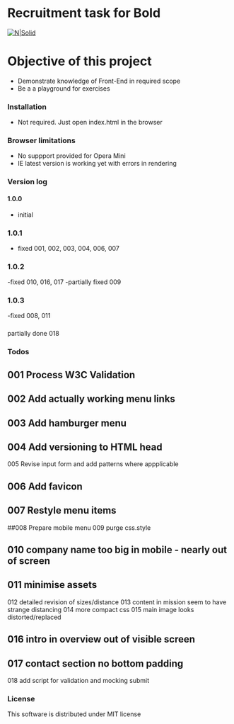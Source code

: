 # Recruitment task for Bold

[![N|Solid](https://cldup.com/dTxpPi9lDf.thumb.png)](https://nodesource.com/products/nsolid)


# Objective of this project

  - Demonstrate knowledge of Front-End in required scope
  - Be a a playground for exercises
  

### Installation

- Not required. Just open index.html in the browser

### Browser limitations

- No suppport provided for Opera Mini
- IE latest version is working yet with errors in rendering

### Version log
#### 1.0.0
- initial
### 1.0.1 
- fixed 001, 002, 003, 004, 006, 007

### 1.0.2
-fixed 010, 016, 017
-partially fixed 009

### 1.0.3

-fixed 008, 011

###
partially done 018

### Todos
 
 ## 001 Process W3C Validation
 ## 002 Add actually working menu links
 ## 003 Add hamburger menu
 ## 004 Add versioning to HTML head
 005 Revise input form and add patterns where appplicable
 ## 006 Add favicon
 ## 007 Restyle menu items
 ##008 Prepare mobile menu
 009 purge  css.style
 ## 010 company name too big in mobile - nearly out of screen
 ## 011 minimise assets
 012 detailed revision of sizes/distance
 013 content in mission seem to have strange distancing
 014 more compact css
 015 main image looks distorted/replaced
 ## 016 intro in overview out of visible screen
 ## 017 contact section no bottom padding
 018 add script for validation and mocking submit

### License

This software is distributed under MIT license
